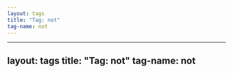 ```yaml
---
layout: tags
title: "Tag: not"
tag-name: not
---
```

---
layout: tags
title: "Tag: not"
tag-name: not
---
